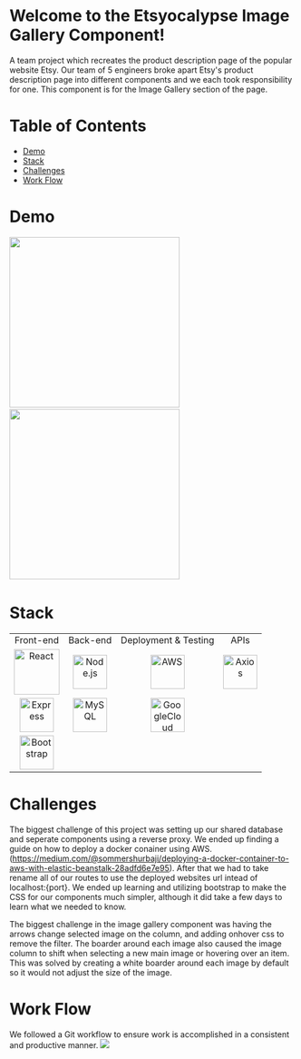 # Welcome to the Etsyocalypse Image Gallery Component!

A team project which recreates the product description page of the popular website Etsy. Our team of 5 engineers broke apart Etsy's product description page into different components and we each took responsibility for one. This component is for the Image Gallery section of the page. 

# Table of Contents

- [Demo](#demo)
- [Stack](#stack)
- [Challenges](#challenges)
- [Work Flow](#work-flow)

# Demo

<img src='https://thumbs.gfycat.com/UnhealthyLavishFoxterrier-size_restricted.gif' width="300px">
&nbsp;&nbsp;
<img src='https://thumbs.gfycat.com/CarefulConcernedFawn-size_restricted.gif' width="300px">
&nbsp;&nbsp;

# Stack

<table>
  <tr>
  </tr>
  <tr>
    <td align="center">Front-end</td>
    <td align="center">Back-end</td>
    <td align="center">Deployment & Testing</td>
    <td align="center">APIs</td>
  </tr>
  <tr>
    <td align="center"><img src="https://upload.wikimedia.org/wikipedia/commons/thumb/a/a7/React-icon.svg/1280px-React-icon.svg.png" alt="React" title="React" width="80px"/></td>
    <td align="center"><img src="https://upload.wikimedia.org/wikipedia/commons/thumb/d/d9/Node.js_logo.svg/1280px-Node.js_logo.svg.png" alt="Node.js" title="Node.js" width="60px"/></td>
    <td align="center"><img src="https://logos-download.com/wp-content/uploads/2016/12/Amazon_Web_Services_logo_AWS.png" alt="AWS" title="AWS" width="60px"/></td>
    <td align="center"><img src="https://user-images.githubusercontent.com/8939680/57233884-20344080-6fe5-11e9-8df3-0df1282e1574.png" alt="Axios" title="Axios" width="60px"/></td>
  </tr>
  
  <tr>
    <td align="center"><img src="https://buttercms.com/static/images/tech_banners/ExpressJS.png" alt="Express" title="Express" width="60px"/></td>
    <td align="center"><img src="https://cdn.worldvectorlogo.com/logos/mysql.svg" alt="MySQL" title="MySQL" width="60px"/></td>
     <td align="center"><img src="https://cdn.clipart.email/48acde525d8e019074b1dbfdec746752_google-logo-background-png-download-19201243-free-transparent-_900-600.jpeg" alt="GoogleCloud" title="GoogleCloud" width="60px"/></td>
  </tr>
  </tr>

  </tr>
  <tr>
    <td align="center"><img src="https://fuzati.com/wp-content/uploads/2016/12/Bootstrap-Logo.png" alt="Bootstrap" title="Bootstrap" width="60px"/>
    </td>
    
</table>

# Challenges
  The biggest challenge of this project was setting up our shared database and seperate components using a reverse proxy. We ended up finding a guide on how to deploy a docker conainer using AWS. (https://medium.com/@sommershurbaji/deploying-a-docker-container-to-aws-with-elastic-beanstalk-28adfd6e7e95). After that we had to take rename all of our routes to use the deployed websites url intead of localhost:{port}. We ended up learning and utilizing bootstrap to make the CSS for our components much simpler, although it did take a few days to learn what we needed to know. 

  The biggest challenge in the image gallery component was having the arrows change selected image on the column, and adding onhover css to remove the filter. The boarder around each image also caused the image column to shift when selecting a new main image or hovering over an item. This was solved by creating a white boarder around each image by default so it would not adjust the size of the image. 

# Work Flow

We followed a Git workflow to ensure work is accomplished in a consistent and productive manner.
<img src="https://thumbs.gfycat.com/VelvetyExcitableHoopoe-size_restricted.gif"></img>

